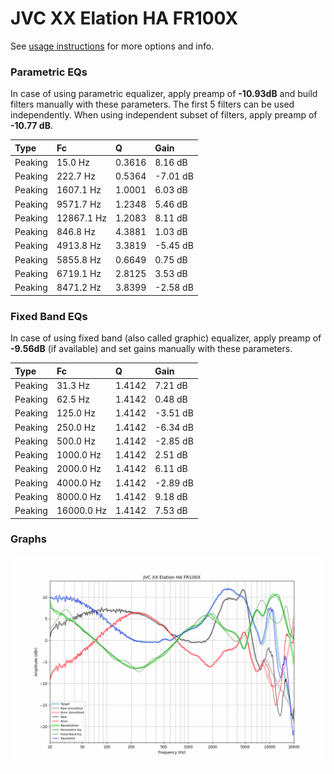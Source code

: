 # JVC XX Elation HA FR100X
See [usage instructions](https://github.com/jaakkopasanen/AutoEq#usage) for more options and info.

### Parametric EQs
In case of using parametric equalizer, apply preamp of **-10.93dB** and build filters manually
with these parameters. The first 5 filters can be used independently.
When using independent subset of filters, apply preamp of **-10.77 dB**.

| Type    | Fc         |      Q | Gain     |
|:--------|:-----------|:-------|:---------|
| Peaking | 15.0 Hz    | 0.3616 | 8.16 dB  |
| Peaking | 222.7 Hz   | 0.5364 | -7.01 dB |
| Peaking | 1607.1 Hz  | 1.0001 | 6.03 dB  |
| Peaking | 9571.7 Hz  | 1.2348 | 5.46 dB  |
| Peaking | 12867.1 Hz | 1.2083 | 8.11 dB  |
| Peaking | 846.8 Hz   | 4.3881 | 1.03 dB  |
| Peaking | 4913.8 Hz  | 3.3819 | -5.45 dB |
| Peaking | 5855.8 Hz  | 0.6649 | 0.75 dB  |
| Peaking | 6719.1 Hz  | 2.8125 | 3.53 dB  |
| Peaking | 8471.2 Hz  | 3.8399 | -2.58 dB |

### Fixed Band EQs
In case of using fixed band (also called graphic) equalizer, apply preamp of **-9.56dB**
(if available) and set gains manually with these parameters.

| Type    | Fc         |      Q | Gain     |
|:--------|:-----------|:-------|:---------|
| Peaking | 31.3 Hz    | 1.4142 | 7.21 dB  |
| Peaking | 62.5 Hz    | 1.4142 | 0.48 dB  |
| Peaking | 125.0 Hz   | 1.4142 | -3.51 dB |
| Peaking | 250.0 Hz   | 1.4142 | -6.34 dB |
| Peaking | 500.0 Hz   | 1.4142 | -2.85 dB |
| Peaking | 1000.0 Hz  | 1.4142 | 2.51 dB  |
| Peaking | 2000.0 Hz  | 1.4142 | 6.11 dB  |
| Peaking | 4000.0 Hz  | 1.4142 | -2.89 dB |
| Peaking | 8000.0 Hz  | 1.4142 | 9.18 dB  |
| Peaking | 16000.0 Hz | 1.4142 | 7.53 dB  |

### Graphs
![](./JVC%20XX%20Elation%20HA%20FR100X.png)